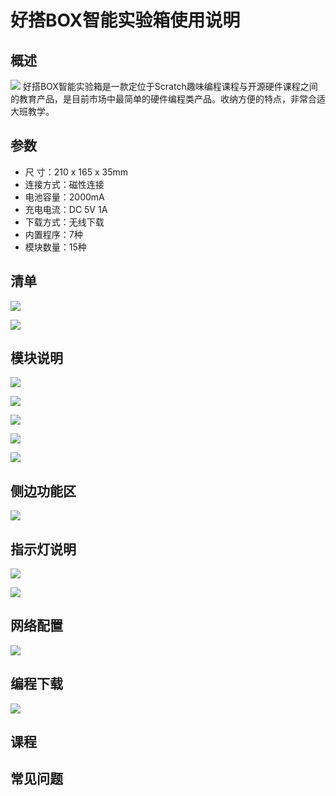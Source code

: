 # 好搭BOX智能实验箱使用说明



## 概述
![](./images/000.png)
好搭BOX智能实验箱是一款定位于Scratch趣味编程课程与开源硬件课程之间的教育产品，是目前市场中最简单的硬件编程类产品。收纳方便的特点，非常合适大班教学。

## 参数
- 尺    寸：210 x 165 x 35mm
- 连接方式：磁性连接
- 电池容量：2000mA
- 充电电流：DC 5V 1A
- 下载方式：无线下载
- 内置程序：7种
- 模块数量：15种


## 清单
![](./images/001.png)

![](./images/002.png)

## 模块说明
![](./images/003.png)

![](./images/004.png)

![](./images/005.png)

![](./images/006.png)

![](./images/007.png)

## 侧边功能区
![](./images/008.png)

## 指示灯说明
![](./images/009.png)

![](./images/010.png)

## 网络配置
![](./images/aaa.png)

## 编程下载
![](./images/012.png)

## 课程

## 常见问题
